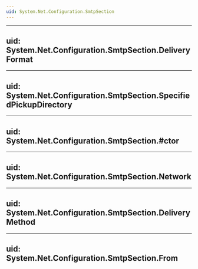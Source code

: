 ```yaml
---
uid: System.Net.Configuration.SmtpSection
---
```


---
uid: System.Net.Configuration.SmtpSection.DeliveryFormat
---

---
uid: System.Net.Configuration.SmtpSection.SpecifiedPickupDirectory
---

---
uid: System.Net.Configuration.SmtpSection.#ctor
---

---
uid: System.Net.Configuration.SmtpSection.Network
---

---
uid: System.Net.Configuration.SmtpSection.DeliveryMethod
---

---
uid: System.Net.Configuration.SmtpSection.From
---
